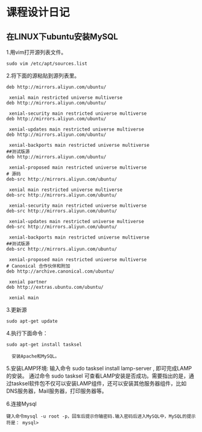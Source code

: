 # 课程设计日记
## 在LINUX下ubuntu安装MySQL

1.用vim打开源列表文件。
```
sudo vim /etc/apt/sources.list
```

2.将下面的源粘贴到源列表里。

```
deb http://mirrors.aliyun.com/ubuntu/ 

 xenial main restricted universe multiverse
deb http://mirrors.aliyun.com/ubuntu/ 

 xenial-security main restricted universe multiverse
deb http://mirrors.aliyun.com/ubuntu/ 

 xenial-updates main restricted universe multiverse
deb http://mirrors.aliyun.com/ubuntu/ 

 xenial-backports main restricted universe multiverse
##测试版源
deb http://mirrors.aliyun.com/ubuntu/ 

 xenial-proposed main restricted universe multiverse
# 源码
deb-src http://mirrors.aliyun.com/ubuntu/ 

 xenial main restricted universe multiverse
deb-src http://mirrors.aliyun.com/ubuntu/ 

 xenial-security main restricted universe multiverse
deb-src http://mirrors.aliyun.com/ubuntu/ 

 xenial-updates main restricted universe multiverse
deb-src http://mirrors.aliyun.com/ubuntu/ 

 xenial-backports main restricted universe multiverse
##测试版源
deb-src http://mirrors.aliyun.com/ubuntu/ 

 xenial-proposed main restricted universe multiverse
# Canonical 合作伙伴和附加
deb http://archive.canonical.com/ubuntu/ 

 xenial partner
deb http://extras.ubuntu.com/ubuntu/ 

 xenial main
```

3.更新源
```
sudo apt-get update
```


4.执行下面命令：
```
sudo apt-get install tasksel
```
      安装Apache和MySQL。

5.安装LAMP环境:
      输入命令 sudo tasksel install lamp-server , 即可完成LAMP的安装。
通过命令 sudo tasksel 可查看LAMP安装是否成功。需要指出的是，通过tasksel软件包不仅可以安装LAMP组件，还可以安装其他服务器组件，比如DNS服务器，Mail服务器，打印服务器等。



6.连接Mysql
```
键入命令mysql -u root -p，回车后提示你输密码.输入密码后进入MySQL中，MySQL的提示符是： mysql>
```
